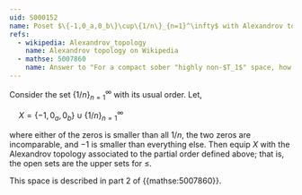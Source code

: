```yaml
---
uid: S000152
name: Poset $\{-1,0_a,0_b\}\cup\{1/n\}_{n=1}^\infty$ with Alexandrov topology
refs:
  - wikipedia: Alexandrov_topology
    name: Alexandrov topology on Wikipedia
  - mathse: 5007860
    name: Answer to "For a compact sober "highly non-$T_1$" space, how much "highly connectedness" is needed to imply it's a spectral space?"
---
```


Consider the set $\{1/n\}_{n=1}^\infty$ with its usual order. Let,

$\quad X=\{-1,0_a,0_b\}\cup\{1/n\}_{n=1}^\infty$

where either of the zeros is smaller than all $1/n$, the two zeros are incomparable, and $-1$ is smaller than everything else. Then equip $X$ with the Alexandrov topology associated to the partial order defined above; that is, the open sets are the upper sets for $\le$.

This space is described in part 2 of {{mathse:5007860}}.
